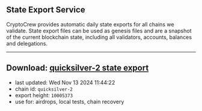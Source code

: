 ## State Export Service
CryptoCrew provides automatic daily state exports for all chains we validate. State export files can be used as genesis files and are a snapshot of the current blockchain state, including all validators, accounts, balances and delegations.

---
**Download: [quicksilver-2 state export](https://dl-eu2.ccvalidators.com/SERVICE/quicksilver/quicksilver-2_export_10005373.json)**
---

- last updated: Wed Nov 13 2024 11:44:22
- chain id: `quicksilver-2`
- export height: `10005373`
- use for: airdrops, local tests, chain recovery
